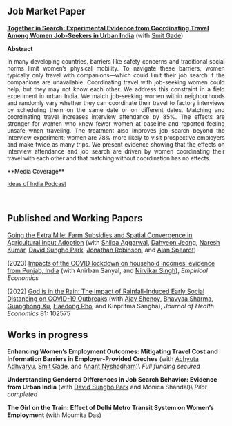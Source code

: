 

<h2> Job Market Paper </h2>

**[Together in Search: Experimental Evidence from Coordinating Travel Among Women Job-Seekers in Urban India](/files/Rolly_Kapoor_JMP.pdf)** (with [Smit Gade](https://goodbusinesslab.org/team/smit-gade-2/)) 


  <summary><strong>Abstract</strong></summary>
  <p style="font-size: 13px;text-align: justify;">
    In many developing countries, barriers like safety concerns and traditional social norms limit women’s physical mobility. To navigate these barriers, women typically only travel with companions—which could limit their job search if the companions are unavailable. Coordinating travel with job-seeking women could help, but they may not know each other. We address this constraint in a field experiment in urban India. We match job-seeking women within neighborhoods and randomly vary whether they can coordinate their travel to factory interviews by scheduling them on the same date or on different dates. Matching and coordinating travel increases interview attendance by 85%. The effects are stronger for women who knew fewer women at baseline and reported feeling unsafe when traveling. The treatment also improves job search beyond the interview experiment: women are 78% more likely to visit prospective employers and make twice as many trips. We present evidence showing that the effects on interview attendance and job search are driven by women coordinating their travel with each other and that matching without coordination has no effects.
  </p>

<p style="font-size:13px; font-weight: 500; margin-top: 14px;">**Media Coverage**</p>
<p style="font-size:13px; text-align: justify; margin-top: 0px;">
  <a href="https://www.mercatus.org/ideasofindia/rolly-kapoor-group-travel-and-womens-job-search-behavior-india">Ideas of India Podcast</a>
</p>


<br/>


<h2> Published and Working Papers </h2>



[Going the Extra Mile: Farm Subsidies and Spatial Convergence in Agricultural Input Adoption](/files/FISP.pdf) (with [Shilpa Aggarwal](https://aggarwalshilpa.wixsite.com/home), [Dahyeon Jeong](https://dahyeonjeong.com/), [Naresh Kumar](https://sites.google.com/ucsc.edu/nkumar/),  [David Sungho Park](https://dshpark.com/), [Jonathan Robinson](https://people.ucsc.edu/~jmrtwo/), and [Alan Spearot](https://people.ucsc.edu/~aspearot/))

(2023) [Impacts of the COVID lockdown on household incomes: evidence from Punjab, India](https://link.springer.com/article/10.1007/s00181-023-02464-0) (with Anirban Sanyal, and [Nirvikar Singh](https://nirvikarsingh.sites.ucsc.edu/)), _Empirical Economics_


(2022) [God is in the Rain: The Impact of Rainfall-Induced Early Social Distancing on COVID-19 Outbreaks](https://www.sciencedirect.com/science/article/pii/S0167629621001600) (with [Ajay Shenoy](https://people.ucsc.edu/~azshenoy/), [Bhavyaa Sharma](https://www.bhavyaasharma.com/), [Guanghong Xu](https://guanghongxu.github.io/), [Haedong Rho](https://www.ha-rho.com/about), and Kinpritma Sangha), _Journal of Health Economics_ 81: 102575
<br/>


<h2> Works in progress </h2>

**Enhancing Women’s Employment Outcomes: Mitigating Travel Cost and Information Barriers in Employer-Provided Creches** (with [Achyuta Adhvaryu](https://www.achadhvaryu.com/), [Smit Gade](https://goodbusinesslab.org/team/smit-gade-2/), and [Anant Nyshadham](https://www.anantnn.com/))\\
_Full funding secured_


**Understanding Gendered Differences in Job Search Behavior: Evidence from Urban India** (with [David Sungho Park](https://dshpark.com/) and Monica Shandal)\\
_Pilot completed_


**The Girl on the Train: Effect of Delhi Metro Transit System on Women’s Employment** (with Moumita Das)
<br/>


<!-- Google tag (gtag.js) -->
<script async src="https://www.googletagmanager.com/gtag/js?id=G-6R03Z19W47"></script>
<script>
  window.dataLayer = window.dataLayer || [];
  function gtag(){dataLayer.push(arguments);}
  gtag('js', new Date());

  gtag('config', 'G-6R03Z19W47');
</script>